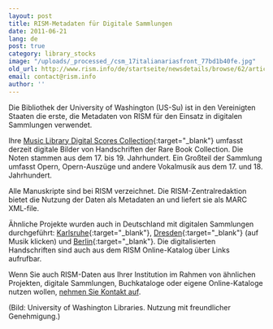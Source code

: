 ```yaml
---
layout: post
title: RISM-Metadaten für Digitale Sammlungen
date: 2011-06-21
lang: de
post: true
category: library_stocks
image: "/uploads/_processed_/csm_17italianariasfront_77bd1b40fe.jpg"
old_url: http://www.rism.info/de/startseite/newsdetails/browse/62/article/64/rism-metadata-in-digital-collections.html
email: contact@rism.info
author: ''
---
```



Die Bibliothek der University of Washington (US-Su) ist in den Vereinigten Staaten die erste, die Metadaten von RISM für den Einsatz in digitalen Sammlungen verwendet.

Ihre [Music Library Digital Scores Collection](http://content.lib.washington.edu/mmweb/index.html){:target="_blank"} umfasst derzeit digitale Bilder von Handschriften der Rare Book Collection. Die Noten stammen aus dem 17. bis 19. Jahrhundert. Ein Großteil der Sammlung umfasst Opern, Opern-Auszüge und andere Vokalmusik aus dem 17. und 18. Jahrhundert.

Alle Manuskripte sind bei RISM verzeichnet. Die RISM-Zentralredaktion bietet die Nutzung der Daten als Metadaten an und liefert sie als MARC XML-file.

Ähnliche Projekte wurden auch in Deutschland mit digitalen Sammlungen durchgeführt: [Karlsruhe](http://digital.blb-karlsruhe.de/Musikalien/nav/classification/20952){:target="_blank"}, [Dresden](http://www.slub-dresden.de/sammlungen/digitale-sammlungen/kollektionen/){:target="_blank"} (auf Musik klicken) und [Berlin](http://digital.staatsbibliothek-berlin.de/dms/suche/?DC=musiknoten){:target="_blank"}. Die digitalisierten Handschriften sind auch aus dem RISM Online-Katalog über Links aufrufbar.

Wenn Sie auch RISM-Daten aus Ihrer Institution im Rahmen von ähnlichen Projekten, digitale Sammlungen, Buchkataloge oder eigene Online-Kataloge nutzen wollen, [nehmen Sie Kontakt auf](mailto:contact@rism.info "Öffnet ein Fenster zum Versenden der E-Mail").

(Bild: University of Washington Libraries. Nutzung mit freundlicher Genehmigung.)
